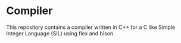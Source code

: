 # Compiler

This repository contains a compiler written in C++ for a C like Simple Integer Language (SIL) using flex and bison.
